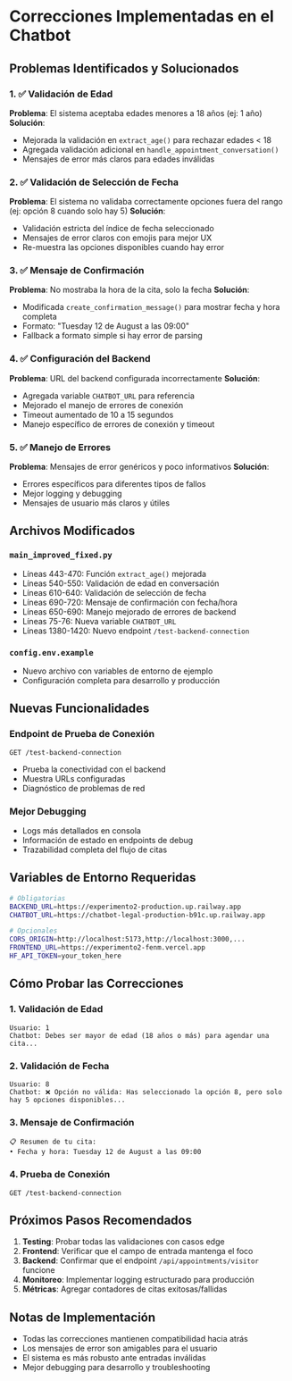 # Correcciones Implementadas en el Chatbot

## Problemas Identificados y Solucionados

### 1. ✅ Validación de Edad
**Problema**: El sistema aceptaba edades menores a 18 años (ej: 1 año)
**Solución**: 
- Mejorada la validación en `extract_age()` para rechazar edades < 18
- Agregada validación adicional en `handle_appointment_conversation()`
- Mensajes de error más claros para edades inválidas

### 2. ✅ Validación de Selección de Fecha
**Problema**: El sistema no validaba correctamente opciones fuera del rango (ej: opción 8 cuando solo hay 5)
**Solución**:
- Validación estricta del índice de fecha seleccionado
- Mensajes de error claros con emojis para mejor UX
- Re-muestra las opciones disponibles cuando hay error

### 3. ✅ Mensaje de Confirmación
**Problema**: No mostraba la hora de la cita, solo la fecha
**Solución**:
- Modificada `create_confirmation_message()` para mostrar fecha y hora completa
- Formato: "Tuesday 12 de August a las 09:00"
- Fallback a formato simple si hay error de parsing

### 4. ✅ Configuración del Backend
**Problema**: URL del backend configurada incorrectamente
**Solución**:
- Agregada variable `CHATBOT_URL` para referencia
- Mejorado el manejo de errores de conexión
- Timeout aumentado de 10 a 15 segundos
- Manejo específico de errores de conexión y timeout

### 5. ✅ Manejo de Errores
**Problema**: Mensajes de error genéricos y poco informativos
**Solución**:
- Errores específicos para diferentes tipos de fallos
- Mejor logging y debugging
- Mensajes de usuario más claros y útiles

## Archivos Modificados

### `main_improved_fixed.py`
- Líneas 443-470: Función `extract_age()` mejorada
- Líneas 540-550: Validación de edad en conversación
- Líneas 610-640: Validación de selección de fecha
- Líneas 690-720: Mensaje de confirmación con fecha/hora
- Líneas 650-690: Manejo mejorado de errores de backend
- Líneas 75-76: Nueva variable `CHATBOT_URL`
- Líneas 1380-1420: Nuevo endpoint `/test-backend-connection`

### `config.env.example`
- Nuevo archivo con variables de entorno de ejemplo
- Configuración completa para desarrollo y producción

## Nuevas Funcionalidades

### Endpoint de Prueba de Conexión
```
GET /test-backend-connection
```
- Prueba la conectividad con el backend
- Muestra URLs configuradas
- Diagnóstico de problemas de red

### Mejor Debugging
- Logs más detallados en consola
- Información de estado en endpoints de debug
- Trazabilidad completa del flujo de citas

## Variables de Entorno Requeridas

```bash
# Obligatorias
BACKEND_URL=https://experimento2-production.up.railway.app
CHATBOT_URL=https://chatbot-legal-production-b91c.up.railway.app

# Opcionales
CORS_ORIGIN=http://localhost:5173,http://localhost:3000,...
FRONTEND_URL=https://experimento2-fenm.vercel.app
HF_API_TOKEN=your_token_here
```

## Cómo Probar las Correcciones

### 1. Validación de Edad
```
Usuario: 1
Chatbot: Debes ser mayor de edad (18 años o más) para agendar una cita...
```

### 2. Validación de Fecha
```
Usuario: 8
Chatbot: ❌ Opción no válida: Has seleccionado la opción 8, pero solo hay 5 opciones disponibles...
```

### 3. Mensaje de Confirmación
```
📋 Resumen de tu cita:
• Fecha y hora: Tuesday 12 de August a las 09:00
```

### 4. Prueba de Conexión
```
GET /test-backend-connection
```

## Próximos Pasos Recomendados

1. **Testing**: Probar todas las validaciones con casos edge
2. **Frontend**: Verificar que el campo de entrada mantenga el foco
3. **Backend**: Confirmar que el endpoint `/api/appointments/visitor` funcione
4. **Monitoreo**: Implementar logging estructurado para producción
5. **Métricas**: Agregar contadores de citas exitosas/fallidas

## Notas de Implementación

- Todas las correcciones mantienen compatibilidad hacia atrás
- Los mensajes de error son amigables para el usuario
- El sistema es más robusto ante entradas inválidas
- Mejor debugging para desarrollo y troubleshooting

